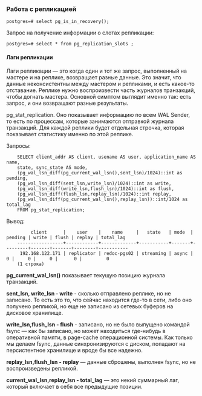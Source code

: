 ### Работа с репликацией

    postgres=# select pg_is_in_recovery();
    
Запрос на получение информации о слотах репликации:

    postgres=# select * from pg_replication_slots ;

#### Лаги репликации

Лаги репликации — это когда один и тот же запрос, выполненный на мастере и на реплике, возвращает разные данные. Это значит, что данные неконсистентны между мастером и репликами, и есть какое-то отставание. Реплике нужно воспроизвести часть журналов транзакций, чтобы догнать мастера. Основной симптом выглядит именно так: есть запрос, и они возвращают разные результаты.

pg_stat_replication. Оно показывает информацию по всем WAL Sender, то есть по процессам, которые занимаются отправкой журнала транзакций. Для каждой реплики будет отдельная строчка, которая показывает статистику именно по этой реплике.

Запросы:

        SELECT client_addr AS client, usename AS user, application_name AS name,
        state, sync_state AS mode,
        (pg_wal_lsn_diff(pg_current_wal_lsn(),sent_lsn)/1024)::int as pending,
        (pg_wal_lsn_diff(sent_lsn,write_lsn)/1024)::int as write,
        (pg_wal_lsn_diff(write_lsn,flush_lsn)/1024)::int as flush,
        (pg_wal_lsn_diff(flush_lsn,replay_lsn)/1024)::int replay,
        (pg_wal_lsn_diff(pg_current_wal_lsn(),replay_lsn))::int/1024 as total_lag
        FROM pg_stat_replication;
        
Вывод:        

             client      |    user    |    name     |   state   | mode  | pending | write | flush | replay | total_lag 
        -----------------+------------+-------------+-----------+-------+---------+-------+-------+--------+-----------
         192.168.122.171 | replicator | redoc-pgs02 | streaming | async |       0 |     0 |     0 |      0 |         0
        (1 строка)


**pg_current_wal_lsn()**  показывает текущую позицию журнала транзакций. 

**sent_lsn, write_lsn - write** -  сколько отправлено реплике, но не записано. То есть это то, что сейчас находится где-то в сети, либо оно получено репликой, но еще не записано из сетевых буферов на дисковое хранилище.

**write_lsn,flush_lsn - flush** -  записано, но не было выпущено командой fsync — как бы записано, но может находиться где-нибудь в оперативной памяти, в page-cache операционной системы. Как только мы делаем fsync, данные синхронизируются с диском, попадают на персистентное хранилище и вроде бы все надежно.

**replay_lsn,flush_lsn - replay** — данные сброшены, выполнен fsync, но не воспроизведены репликой.

**current_wal_lsn,replay_lsn - total_lag** — это некий суммарный лаг, который включает в себя все предыдущие позиции.




